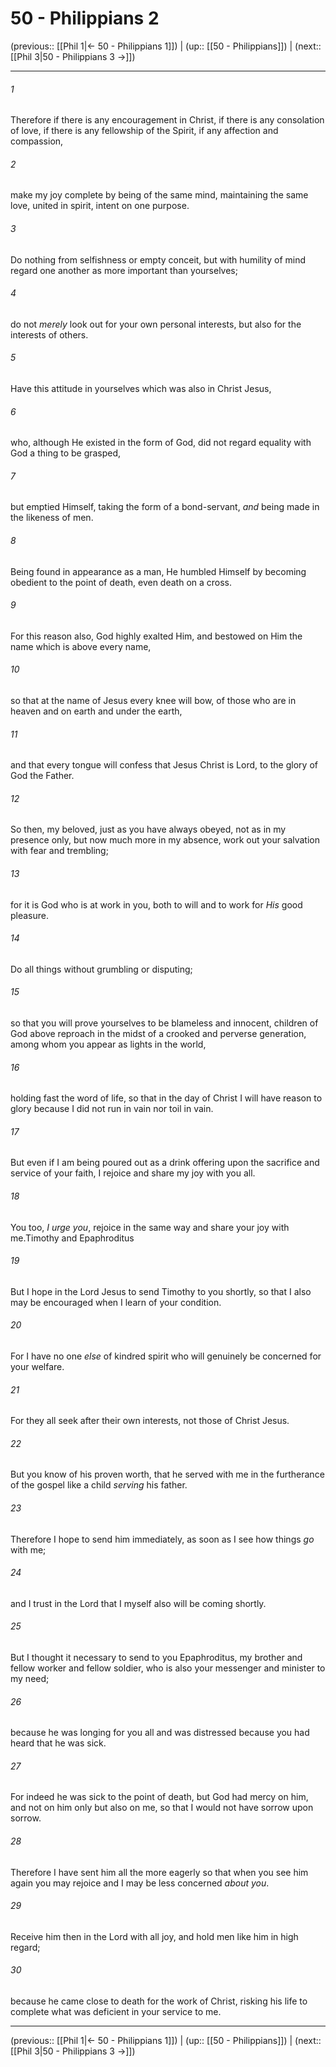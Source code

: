 # 50 - Philippians 2

(previous:: [[Phil 1|← 50 - Philippians 1]]) | (up:: [[50 - Philippians]]) | (next:: [[Phil 3|50 - Philippians 3 →]])

***


###### 1 
Therefore if there is any encouragement in Christ, if there is any consolation of love, if there is any fellowship of the Spirit, if any affection and compassion, 

###### 2 
make my joy complete by being of the same mind, maintaining the same love, united in spirit, intent on one purpose. 

###### 3 
Do nothing from selfishness or empty conceit, but with humility of mind regard one another as more important than yourselves; 

###### 4 
do not _merely_ look out for your own personal interests, but also for the interests of others. 

###### 5 
Have this attitude in yourselves which was also in Christ Jesus, 

###### 6 
who, although He existed in the form of God, did not regard equality with God a thing to be grasped, 

###### 7 
but emptied Himself, taking the form of a bond-servant, _and_ being made in the likeness of men. 

###### 8 
Being found in appearance as a man, He humbled Himself by becoming obedient to the point of death, even death on a cross. 

###### 9 
For this reason also, God highly exalted Him, and bestowed on Him the name which is above every name, 

###### 10 
so that at the name of Jesus every knee will bow, of those who are in heaven and on earth and under the earth, 

###### 11 
and that every tongue will confess that Jesus Christ is Lord, to the glory of God the Father. 

###### 12 
So then, my beloved, just as you have always obeyed, not as in my presence only, but now much more in my absence, work out your salvation with fear and trembling; 

###### 13 
for it is God who is at work in you, both to will and to work for _His_ good pleasure. 

###### 14 
Do all things without grumbling or disputing; 

###### 15 
so that you will prove yourselves to be blameless and innocent, children of God above reproach in the midst of a crooked and perverse generation, among whom you appear as lights in the world, 

###### 16 
holding fast the word of life, so that in the day of Christ I will have reason to glory because I did not run in vain nor toil in vain. 

###### 17 
But even if I am being poured out as a drink offering upon the sacrifice and service of your faith, I rejoice and share my joy with you all. 

###### 18 
You too, _I urge you_, rejoice in the same way and share your joy with me.Timothy and Epaphroditus 

###### 19 
But I hope in the Lord Jesus to send Timothy to you shortly, so that I also may be encouraged when I learn of your condition. 

###### 20 
For I have no one _else_ of kindred spirit who will genuinely be concerned for your welfare. 

###### 21 
For they all seek after their own interests, not those of Christ Jesus. 

###### 22 
But you know of his proven worth, that he served with me in the furtherance of the gospel like a child _serving_ his father. 

###### 23 
Therefore I hope to send him immediately, as soon as I see how things _go_ with me; 

###### 24 
and I trust in the Lord that I myself also will be coming shortly. 

###### 25 
But I thought it necessary to send to you Epaphroditus, my brother and fellow worker and fellow soldier, who is also your messenger and minister to my need; 

###### 26 
because he was longing for you all and was distressed because you had heard that he was sick. 

###### 27 
For indeed he was sick to the point of death, but God had mercy on him, and not on him only but also on me, so that I would not have sorrow upon sorrow. 

###### 28 
Therefore I have sent him all the more eagerly so that when you see him again you may rejoice and I may be less concerned _about you_. 

###### 29 
Receive him then in the Lord with all joy, and hold men like him in high regard; 

###### 30 
because he came close to death for the work of Christ, risking his life to complete what was deficient in your service to me.

***

(previous:: [[Phil 1|← 50 - Philippians 1]]) | (up:: [[50 - Philippians]]) | (next:: [[Phil 3|50 - Philippians 3 →]])
